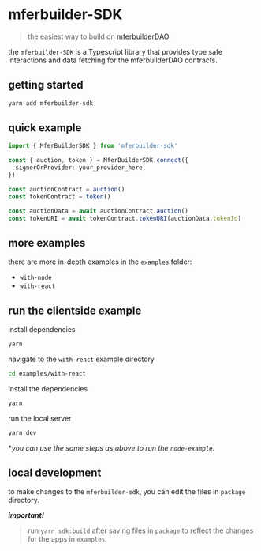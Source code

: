 # mferbuilder-SDK

> the easiest way to build on [mferbuilderDAO](https://mferbuilderdao.org)

the `mferbuilder-SDK` is a Typescript library that provides type safe interactions and data fetching for the mferbuilderDAO contracts.

## getting started

```bash
yarn add mferbuilder-sdk
```

## quick example

```ts
import { MferBuilderSDK } from 'mferbuilder-sdk'

const { auction, token } = MferBuilderSDK.connect({
  signerOrProvider: your_provider_here,
})

const auctionContract = auction()
const tokenContract = token()

const auctionData = await auctionContract.auction()
const tokenURI = await tokenContract.tokenURI(auctionData.tokenId)
```

## more examples

there are more in-depth examples in the `examples` folder:

- `with-node`
- `with-react`

## run the clientside example

install dependencies

```bash
yarn
```

navigate to the `with-react` example directory

```bash
cd examples/with-react
```

install the dependencies

```bash
yarn
```

run the local server

```bash
yarn dev
```

**you can use the same steps as above to run the `node-example`.*

## local development
to make changes to the `mferbuilder-sdk`, you can edit the files in `package` directory.

***important!***  
> run `yarn sdk:build` after saving files in `package` to reflect the changes for the apps in `examples`.
